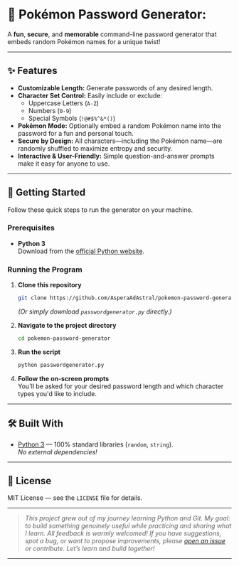 # 🐾 Pokémon Password Generator: 

A **fun**, **secure**, and **memorable** command-line password generator that embeds random Pokémon names for a unique twist!

---

## ✨ Features

- **Customizable Length:** Generate passwords of any desired length.
- **Character Set Control:** Easily include or exclude:
  - Uppercase Letters (`A-Z`)
  - Numbers (`0-9`)
  - Special Symbols (`!@#$%^&*()`)
- **Pokémon Mode:** Optionally embed a random Pokémon name into the password for a fun and personal touch.
- **Secure by Design:** All characters—including the Pokémon name—are randomly shuffled to maximize entropy and security.
- **Interactive & User-Friendly:** Simple question-and-answer prompts make it easy for anyone to use.

---

## 🚀 Getting Started

Follow these quick steps to run the generator on your machine.

### Prerequisites

- **Python 3**  
  Download from the [official Python website](https://www.python.org/downloads/).

### Running the Program

1. **Clone this repository**  
    ```bash
    git clone https://github.com/AsperaAdAstral/pokemon-password-generator.git
    ```
    *(Or simply download `passwordgenerator.py` directly.)*

2. **Navigate to the project directory**
    ```bash
    cd pokemon-password-generator
    ```

3. **Run the script**
    ```bash
    python passwordgenerator.py
    ```

4. **Follow the on-screen prompts**  
   You'll be asked for your desired password length and which character types you'd like to include.

---

## 🛠️ Built With

- [Python 3](https://www.python.org/) — 100% standard libraries (`random`, `string`).  
  _No external dependencies!_

---

## 📄 License

MIT License — see the `LICENSE` file for details.

---

> _This project grew out of my journey learning Python and Git. My goal: to build something genuinely useful while practicing and sharing what I learn. All feedback is warmly welcomed! If you have suggestions, spot a bug, or want to propose improvements, please [open an issue](https://github.com/AsperaAdAstral/pokemon-password-generator/issues) or contribute. Let’s learn and build together!_

---
